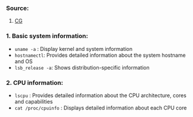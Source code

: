 
### Source:
1. [CG](https://chat.openai.com/share/5d0d0db7-f63f-4eaf-a0c5-428cb417ad30)

### 1. Basic system information:
* `uname -a` : Display kernel and system information
* `hostnamectl`: Provides detailed information about the system hostname and OS
* `lsb_release -a`: Shows distribution-specific information

### 2. CPU information:
* `lscpu` : Provides detailed information about the CPU architecture, cores and capabilities
* `cat /proc/cpuinfo` : Displays detailed information about each CPU core